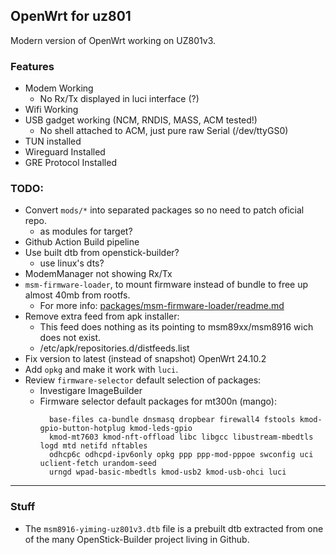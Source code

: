## OpenWrt for uz801
Modern version of OpenWrt working on UZ801v3.

### Features
- Modem Working
  - No Rx/Tx displayed in luci interface (?)
- Wifi Working
- USB gadget working (NCM, RNDIS, MASS, ACM tested!)
  - No shell attached to ACM, just pure raw Serial (/dev/ttyGS0)
- TUN installed
- Wireguard Installed
- GRE Protocol Installed

### TODO:
- Convert `mods/*` into separated packages so no need to patch oficial repo.
  - as modules for target?
- Github Action Build pipeline
- Use built dtb from openstick-builder?
  - use linux's dts?
- ModemManager not showing Rx/Tx
- `msm-firmware-loader`, to mount firmware instead of bundle to free up almost 40mb from rootfs.
  - For more info: [packages/msm-firmware-loader/readme.md](packages/msm-firmware-loader/readme.md)
- Remove extra feed from apk installer:
  - This feed does nothing as its pointing to msm89xx/msm8916 wich does not exist.
  - /etc/apk/repositories.d/distfeeds.list
- Fix version to latest (instead of snapshot) OpenWrt 24.10.2
- Add `opkg` and make it work with `luci`.
- Review `firmware-selector` default selection of packages:
  - Investigare ImageBuilder
  - Firmware selector default packages for mt300n (mango): 
    ```
      base-files ca-bundle dnsmasq dropbear firewall4 fstools kmod-gpio-button-hotplug kmod-leds-gpio
      kmod-mt7603 kmod-nft-offload libc libgcc libustream-mbedtls logd mtd netifd nftables
      odhcp6c odhcpd-ipv6only opkg ppp ppp-mod-pppoe swconfig uci uclient-fetch urandom-seed
      urngd wpad-basic-mbedtls kmod-usb2 kmod-usb-ohci luci
    ```
---
### Stuff
- The `msm8916-yiming-uz801v3.dtb` file is a prebuilt dtb extracted from one of the many OpenStick-Builder project living in Github.
